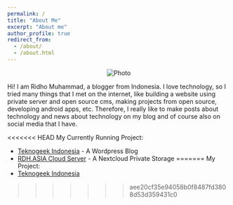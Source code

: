 ```yaml
---
permalink: /
title: "About Me"
excerpt: "About me"
author_profile: true
redirect_from:
  - /about/
  - /about.html
---
```


<p align="center">
  <img src="https://about.rdh.asia/images/about.png?raw=true" alt="Photo" style="max-width: 100%; height: auto;"/>
</p>


Hi! I am Ridho Muhammad, a blogger from Indonesia. I love technology, so I tried many things that I met on the internet, like building a website using private server and open source cms, making projects from open source, developing android apps, etc. Therefore, I really like to make posts about technology and news about technology on my blog and of course also on social media that I have.

<<<<<<< HEAD
My Currently Running Project:
* <a href="https://www.teknogeek.id">Teknogeek Indonesia</a> - A Wordpress Blog
* <a href="https://cloud.rdh.asia">RDH.ASIA Cloud Server</a> - A Nextcloud Private Storage
=======
My Project:
* <a href="https://www.teknogeek.id">Teknogeek Indonesia</a>
>>>>>>> aee20cf35e94058b0f8487fd3808d53d359431c0
